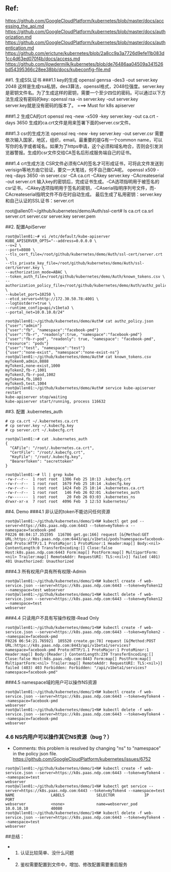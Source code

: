 ## Ref:
https://github.com/GoogleCloudPlatform/kubernetes/blob/master/docs/accessing_the_api.md
https://github.com/GoogleCloudPlatform/kubernetes/blob/master/docs/authorization.md
https://github.com/GoogleCloudPlatform/kubernetes/blob/master/docs/authentication.md
https://github.com/erictune/kubernetes/blob/2a8cc9a3a7726d9efe11b083d1cc4d63ed070f4b/docs/access.md
https://github.com/jlowdermilk/kubernetes/blob/de76486aa04509a341526bd54395366c28ee38bb/docs/kubeconfig-file.md

##1. 生成SSL证书
###1.1 key的生成 
openssl genrsa -des3 -out server.key 2048 
这样是生成rsa私钥，des3算法，openssl格式，2048位强度。server.key是密钥文件名。为了生成这样的密钥，需要一个至少四位的密码。可以通过以下方法生成没有密码的key:
openssl rsa -in server.key -out server.key  
server.key就是没有密码的版本了。 ===> Must for k8s apiserver
 
###1.2 生成CA的crt
openssl req -new -x509 -key server.key -out ca.crt -days 3650 
生成的ca.crt文件是用来签署下面的server.csr文件。
 
###1.3 csr的生成方法
openssl req -new -key server.key -out server.csr 
需要依次输入国家，地区，组织，email。最重要的是有一个common name，可以写你的名字或者域名。如果为了https申请，这个必须和域名吻合，否则会引发浏览器警报。生成的csr文件交给CA签名后形成服务端自己的证书。 
 
###1.4 crt生成方法
CSR文件必须有CA的签名才可形成证书，可将此文件发送到verisign等地方由它验证，要交一大笔钱，何不自己做CA呢。
openssl x509 -req -days 3650 -in server.csr -CA ca.crt -CAkey server.key -CAcreateserial -out server.crt
输入key的密钥后，完成证书生成。-CA选项指明用于被签名的csr证书，-CAkey选项指明用于签名的密钥，-CAserial指明序列号文件，而-CAcreateserial指明文件不存在时自动生成。
最后生成了私用密钥：server.key和自己认证的SSL证书：server.crt

root@allen01:~/github/kubernetes/demo/Auth/ssl-cert# ls
ca.crt  ca.srl  server.crt  server.csr  server.key  server.pem

##2. 配置ApiServer
```
root@allen01:~# vi /etc/default/kube-apiserver 
KUBE_APISERVER_OPTS="--address=0.0.0.0 \
--v=2 \
--port=8080 \
--tls_cert_file=/root/github/kubernetes/demo/Auth/ssl-cert/server.crt \
--tls_private_key_file=/root/github/kubernetes/demo/Auth/ssl-cert/server.key \
--authorization_mode=ABAC \
--token_auth_file=/root/github/kubernetes/demo/Auth/known_tokens.csv \
--authorization_policy_file=/root/github/kubernetes/demo/Auth/authz_policy.json \
--kubelet_port=10250 \
--etcd_servers=http://172.30.50.78:4001 \
--logtostderr=true \
--runtime_config=api/v1beta3 \
--portal_net=10.0.10.0/24"

root@allen01:~/github/kubernetes/demo/Auth# cat authz_policy.json 
{"user":"admin"}
{"user":"fb", "namespace":"facebook-pmd"}
{"user":"fb-r", "readonly":true, "namespace":"facebook-pmd"}
{"user":"fb-r-pod", "readonly": true, "namespace": "facebook-pmd", "resource": "pods"}
{"user":"test", "namespace":"test"}
{"user":"none-exist", "namespace":"none-exist-ns"}
root@allen01:~/github/kubernetes/demo/Auth# cat known_tokens.csv
myToken0,admin,8888
myToken1,none-exist,1000
myToken2,fb-r,1001
myToken3,fb-r-pod,1002
myToken4,fb,1003
myToken5,test,1004
root@allen01:~/github/kubernetes/demo/Auth# service kube-apiserver restart
kube-apiserver stop/waiting
kube-apiserver start/running, process 116632
```

##3. 配置 .kubernetes_auth
```
# cp ca.crt ~/.kubernetes.ca.crt
# cp server.key ~/.kubecfg.key
# cp server.crt ~/.kubecfg.crt

root@allen01:~# cat .kubernetes_auth 
{
  "CAFile": "/root/.kubernetes.ca.crt",
  "CertFile": "/root/.kubecfg.crt",
  "KeyFile": "/root/.kubecfg.key",
  "BearerToken": "secrettoken"
}

root@allen01:~# ll | grep kube
-rw-r--r--  1 root root  1306 Feb 25 10:13 .kubecfg.crt
-rw-r--r--  1 root root  1679 Feb 25 10:14 .kubecfg.key
-rw-r--r--  1 root root  1424 Feb 25 10:14 .kubernetes.ca.crt
-rw-r--r--  1 root root   146 Feb 26 02:01 .kubernetes_auth
-rw-------  1 root root    20 Feb 26 03:03 .kubernetes_ns
drwxr-xr-x  7 root root  4096 Feb  3 12:53 kubernetes/
```

##4. Demo
###4.1 非认证的token不能访问任何资源
```
root@allen01:~/github/kubernetes/demo/1+N# kubectl get pod --server=https://k8s.paas.ndp.com:6443 --token=myToken-x --namespace=facebook-pmd  
F0226 08:04:17.351595  116786 get.go:166] request [&{Method:GET URL:https://k8s.paas.ndp.com:6443/api/v1beta1/pods?namespace=facebook-pmd Proto:HTTP/1.1 ProtoMajor:1 ProtoMinor:1 Header:map[] Body:<nil> ContentLength:0 TransferEncoding:[] Close:false Host:k8s.paas.ndp.com:6443 Form:map[] PostForm:map[] MultipartForm:<nil> Trailer:map[] RemoteAddr: RequestURI: TLS:<nil>}] failed (401) 401 Unauthorized: Unauthorized
```

###4.3 所有权用户具有所有权限-Admin
```
root@allen01:~/github/kubernetes/demo/1+N# kubectl create -f web-service.json --server=https://k8s.paas.ndp.com:6443 --token=myToken12 --namespace=test webserver
root@allen01:~/github/kubernetes/demo/1+N# kubectl delete -f web-service.json --server=https://k8s.paas.ndp.com:6443 --token=myToken12 --namespace=test
webserver
```

###4.4 只读用户不具有写操作权限-Read Only
```
root@allen01:~/github/kubernetes/demo/1+N# kubectl create -f web-service.json --server=https://k8s.paas.ndp.com:6443 --token=myToken2 --namespace=facebook-pmd          
F0226 06:54:21.765921  105520 create.go:78] request [&{Method:POST URL:https://k8s.paas.ndp.com:8443/api/v1beta1/services?namespace=facebook-pmd Proto:HTTP/1.1 ProtoMajor:1 ProtoMinor:1 Header:map[] Body:{Reader:} ContentLength:239 TransferEncoding:[] Close:false Host:k8s.paas.ndp.com:8443 Form:map[] PostForm:map[] MultipartForm:<nil> Trailer:map[] RemoteAddr: RequestURI: TLS:<nil>}] failed (403) 403 Forbidden: Forbidden: "/api/v1beta1/services?namespace=facebook-pmd"
```
###4.5 namespace域的用户可以操作NS资源
```
root@allen01:~/github/kubernetes/demo/1+N# kubectl create -f web-service.json --server=https://k8s.paas.ndp.com:6443 --token=myToken4 --namespace=facebook-pmd
webserver
root@allen01:~/github/kubernetes/demo/1+N# kubectl delete -f web-service.json --server=https://k8s.paas.ndp.com:6443 --token=myToken4 --namespace=facebook-pmd
webserver
```
### 4.6 NS内用户可以操作其它NS资源（bug？）
* Comments: this problem is resolved by changing "ns" to "namespace" in the policy json file. 
https://github.com/GoogleCloudPlatform/kubernetes/issues/6752
```
root@allen01:~/github/kubernetes/demo/1+N# kubectl create -f web-service.json --server=https://k8s.paas.ndp.com:6443 --token=myToken4 --namespace=test
webserver
root@allen01:~/github/kubernetes/demo/1+N# kubectl get service --server=https://k8s.paas.ndp.com:6443 --token=myToken4 --namespace=test               NAME                LABELS              SELECTOR             IP                  PORT
webserver           <none>              name=webserver_pod   10.0.10.10          40080
root@allen01:~/github/kubernetes/demo/1+N# kubectl delete -f web-service.json --server=https://k8s.paas.ndp.com:6443 --token=myToken4 --namespace=test 
webserver
```
##总结：
* 1. 认证比较简单、没什么问题
* 2. 鉴权需要配置到文件中，增加、修改配置需要重启服务
